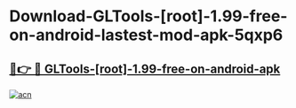 # Download-GLTools-[root]-1.99-free-on-android-lastest-mod-apk-5qxp6

<h2><a href="https://apkcomod.com?title=GLTools-[root]-1.99-free-on-android">🔗👉 🔴 GLTools-[root]-1.99-free-on-android-apk </a></h2>

[![acn](https://github.com/user-attachments/assets/0f9c940e-d8b0-45ae-aac7-cd30a18b3e1c)](https://apkcomod.com?title=GLTools-[root]-1.99-free-on-android)
